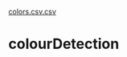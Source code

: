 [colors.csv.csv](https://github.com/Lahari335/colourDetection/files/6973673/colors.csv.csv)
# colourDetection
